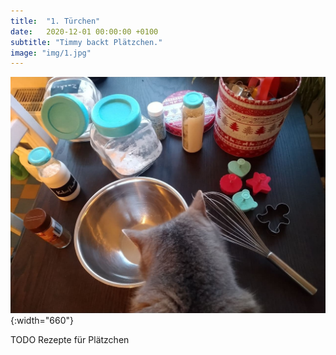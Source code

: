 ```yaml
---
title:  "1. Türchen"
date:   2020-12-01 00:00:00 +0100
subtitle: "Timmy backt Plätzchen."
image: "img/1.jpg"
---
```


![Timmy](../img/1.jpg){:width="660"}

TODO Rezepte für Plätzchen